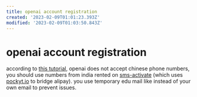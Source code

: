 ```yaml
---
title: openai account registration
created: '2023-02-09T01:01:23.393Z'
modified: '2023-02-09T01:03:50.843Z'
---
```


# openai account registration

according to [this tutorial](https://www.modb.pro/db/573022), openai does not accept chinese phone numbers, you should use numbers from india rented on [sms-activate](https://sms-activate.org/) (which uses [pockyt.io](https://pockyt.io/) to bridge alipay). you use temporary edu mail like []() instead of your own email to prevent issues.

